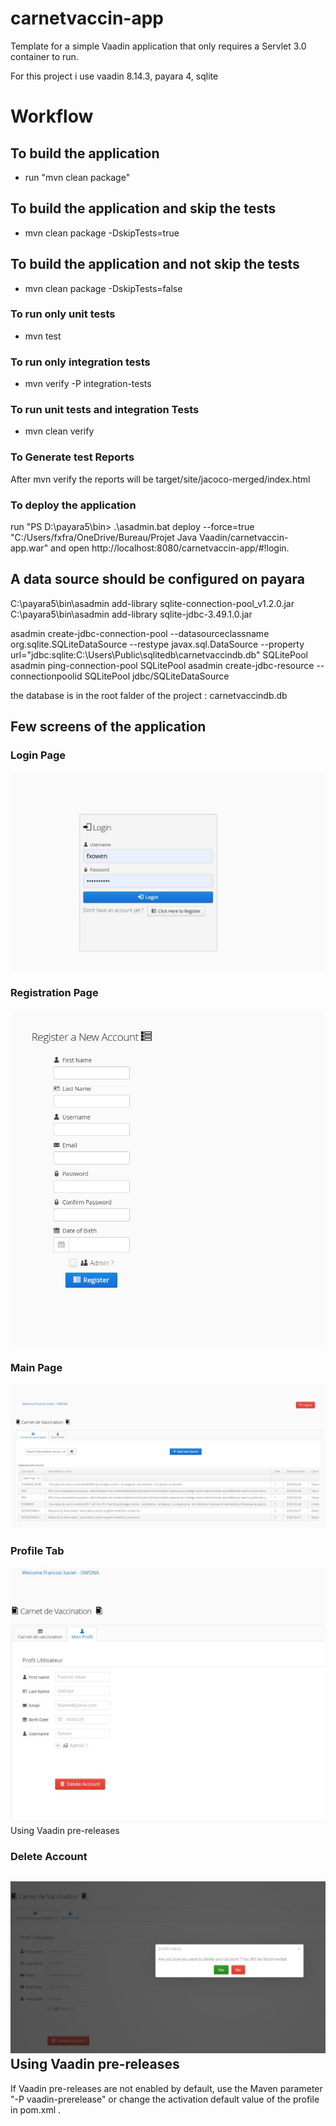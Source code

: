carnetvaccin-app
==============

Template for a simple Vaadin application that only requires a Servlet 3.0 container to run.

For this project i use vaadin 8.14.3, payara 4, sqlite

Workflow
========

## To build the application
- run "mvn clean package"

## To build the application and skip the tests
- mvn clean package -DskipTests=true

## To build the application and not skip the tests
- mvn clean package -DskipTests=false



### To run only unit tests
- mvn test

### To run only integration tests
-  mvn verify -P integration-tests

### To run unit tests and integration Tests
- mvn clean verify

### To Generate test Reports
After mvn verify the reports will be target/site/jacoco-merged/index.html

### To deploy the application
run "PS D:\payara5\bin> .\asadmin.bat deploy --force=true "C:/Users/fxfra/OneDrive/Bureau/Projet Java Vaadin/carnetvaccin-app.war" 
and open http://localhost:8080/carnetvaccin-app/#!login.


A data source should be configured on payara
-------------------------

C:\payara5\bin\asadmin add-library sqlite-connection-pool_v1.2.0.jar
C:\payara5\bin\asadmin add-library sqlite-jdbc-3.49.1.0.jar

asadmin create-jdbc-connection-pool --datasourceclassname org.sqlite.SQLiteDataSource --restype javax.sql.DataSource --property url="jdbc\:sqlite\:C\:\Users\Public\sqlitedb\carnetvaccindb.db" SQLitePool
asadmin ping-connection-pool SQLitePool
asadmin create-jdbc-resource --connectionpoolid SQLitePool jdbc/SQLiteDataSource

the database is in the root falder of the project : carnetvaccindb.db


Few screens of the application
-------------------------

### Login Page
![Login Image](Login.jpg)

### Registration Page
![Registration Image](Registration.jpg)


### Main Page
![Main Image](MainPage.jpg)


### Profile Tab 
![Profile Image](ProfilePage.jpg)
Using Vaadin pre-releases


### Delete Account
![Delete Accoun](DeleteAccount.jpg)
Using Vaadin pre-releases
-------------------------

If Vaadin pre-releases are not enabled by default, use the Maven parameter
"-P vaadin-prerelease" or change the activation default value of the profile in pom.xml .
